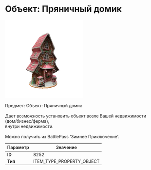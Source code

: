 # Объект: Пряничный домик

![Item Image](../img/8252.webp?raw=true)

Предмет: Объект: Пряничный домик<br><br>Дает возможность установить объект возле Вашей недвижимости (дом/бизнес/ферма),<br>внутри недвижимости.<br><br>Можно получить из BattlePass 'Зимнее Приключение'.


| Параметр | Значение |
|----------|----------|
| **ID** | 8252 |
| **Тип** | ITEM_TYPE_PROPERTY_OBJECT |

